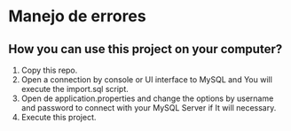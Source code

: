 # Manejo de errores

## How you can use this project on your computer?

1. Copy this repo.
2. Open a connection by console or UI interface to MySQL and You will execute the import.sql script.
3. Open de application.properties and change the options by username and password to connect with your MySQL Server if It will necessary.
4. Execute this project.